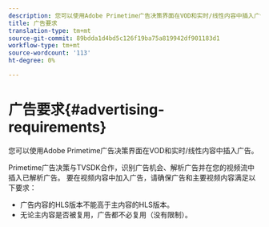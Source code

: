 ```yaml
---
description: 您可以使用Adobe Primetime广告决策界面在VOD和实时/线性内容中插入广告。
title: 广告要求
translation-type: tm+mt
source-git-commit: 89bdda1d4bd5c126f19ba75a819942df901183d1
workflow-type: tm+mt
source-wordcount: '113'
ht-degree: 0%

---
```



# 广告要求{#advertising-requirements}

您可以使用Adobe Primetime广告决策界面在VOD和实时/线性内容中插入广告。

<!--<a id="section_4889E0ED7A4241D98E61AD6C846B84B6"></a>-->

Primetime广告决策与TVSDK合作，识别广告机会、解析广告并在您的视频流中插入已解析广告。
要在视频内容中加入广告，请确保广告和主要视频内容满足以下要求：

* 广告内容的HLS版本不能高于主内容的HLS版本。
* 无论主内容是否被复用，广告都不必复用（没有限制）。

